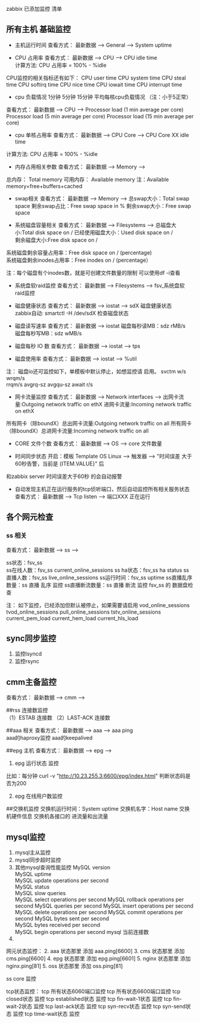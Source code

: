 zabbix 已添加监控  清单

## 所有主机 基础监控

+ 主机运行时间 
查看方式：  最新数据 -->  General --> System uptime

+ CPU 占用率
查看方式：  最新数据 -->  CPU --> CPU idle time	
计算方法:
CPU 占用率 = 100% - %idle 

CPU监控的相关指标还有如下：
CPU user time
CPU system time
CPU steal time
CPU softirq time
CPU nice time
CPU iowait time
CPU interrupt time

+ cpu 负载情况
1分钟 5分钟 15分钟 平均每核cpu负载情况 （注：小于5正常）
	
查看方式： 最新数据 -->  CPU -->
Processor load (1 min average per core)
Processor load (5 min average per core)
Processor load (15 min average per core)	

+ cpu 单核占用率
查看方式： 最新数据 -->  CPU Core --> CPU Core XX idle time

计算方法:
CPU 占用率 = 100% - %idle 

+ 内存占用相关参数
查看方式： 最新数据 -->  Memory --> 

总内存： Total memory
可用内存： Available memory
注：Available memory=free+buffers+cached

+ swap相关
查看方式： 最新数据 -->  Memory --> 
总swap大小：Total swap space
剩余swap占比：Free swap space in %
剩余swap大小：Free swap space

+ 系统磁盘容量相关
查看方式： 最新数据 -->  Filesystems --> 
总磁盘大小:Total disk space on /	
已经使用磁盘大小：Used disk space on /	
剩余磁盘大小:Free disk space on /

系统磁盘剩余容量占用率：Free disk space on / (percentage)	
系统磁盘剩余inodes占用率：Free inodes on / (percentage）

注：每个磁盘有个inodes数，就是可创建文件数量的限制
可以使用df -i查看

+ 系统盘软raid监控
查看方式： 最新数据 -->  Filesystems --> fsv_系统盘软raid监控	

+ 磁盘健康状态
查看方式： 最新数据 -->  iostat --> sdX 磁盘健康状态		
zabbix自动: smartctl -H /dev/sdX 检查磁盘状态

+ 磁盘读写速率
查看方式： 最新数据  -->  iostat
磁盘每秒读MB：sdz rMB/s	
磁盘每秒写MB：sdz wMB/s	

+ 磁盘每秒 IO 数
查看方式： 最新数据 -->  iostat --> tps

+ 磁盘使用率
查看方式： 最新数据 -->  iostat --> %util

注： 磁盘io还可监控如下，单模板中默认停止，如想监控请 启用。
svctm
w/s
wrqm/s	
rrqm/s
avgrq-sz
avgqu-sz
await
r/s


+ 网卡流量监控
查看方式： 最新数据  -->  Network interfaces  -->
出网卡流量:Outgoing network traffic on ethX
进网卡流量:Incoming network traffic on ethX

所有网卡（除boundX）总出网卡流量:Outgoing network traffic on all	
所有网卡（除boundX）总进网卡流量:Incoming network traffic on all

+ CORE 文件个数
查看方式： 最新数据  -->  OS  --> core 文件数量

+ 时间同步状态
开启：模板 Template OS Linux  -->  触发器 --> "时间误差 大于60秒告警，当前是 {ITEM.VALUE}" 后 

和zabbix server 时间误差大于60秒 的会自动报警

+ 自动发现主机正在运行服务的tcp侦听端口，然后自动监控所有相关服务状态
查看方式： 最新数据  -->  Tcp listen  --> 端口XXX 正在运行

## 各个网元检查

### ss 相关
查看方式： 最新数据  -->  ss  -->

ss状态：fsv_ss  
ss在线人数：fsv_ss current_online_sessions 
ss ha状态：fsv_ss ha status 
ss直播人数：fsv_ss live_online_sessions 
ss运行时间：fsv_ss uptime 
ss直播乱序数量：ss 直播 乱序 监控 
ss直播断流数量：ss 直播 断流 监控
fsv_ss 的 数据盘检查	

注：	如下监控，已经添加但默认被停止，如果需要请启用 
vod_online_sessions
tvod_online_sessions
pull_online_sessions
tstv_online_sessions
current_pem_load
current_hem_load
current_hls_load

## sync同步监控
1. 监控lsyncd
2. 监控rsync

## cmm主备监控  
查看方式： 最新数据  -->  cmm  -->

##rss 连接数监控  
   （1）ESTAB 连接数
   （2）LAST-ACK 连接数

##aaa 相关
查看方式： 最新数据  -->  aaa  -->
aaa ping	
aaa的haproxy监控
aaa的keepalived 

##epg 主机
查看方式： 最新数据  -->  epg  -->
1. epg 运行状态 监控

比如：每分钟
curl -v "http://10.23.255.3:6600/epg/index.html"
判断状态码是否为200

2. epg 在线用户数监控

##交换机监控 
交换机运行时间：System uptime
交换机名字：Host name
交换机硬件信息
交换机各接口的  进流量和出流量

## mysql监控
1. mysql主从监控
2. mysql同步超时监控
3. 其他mysql查询性能监控
    MySQL version	 
    MySQL uptime	
    MySQL update operations per second	 
    MySQL status	 
    MySQL slow queries	 
    MySQL select operations per second 
    MySQL rollback operations per second 
    MySQL queries per second 
    MySQL insert operations per second 
    MySQL delete operations per second 
    MySQL commit operations per second 
    MySQL bytes sent per second	 
    MySQL bytes received per second	 
    MySQL begin operations per second
    mysql 当前连接数
4. 

网元状态监控：
2. aaa 状态那里  添加 aaa.ping[6600]
3. cms 状态那里  添加 cms.ping[6600]
4. epg 状态那里  添加 epg.ping[6601]
5. nginx 状态那里  添加 nginx.ping[81]
5. oss 状态那里  添加 oss.ping[81]

ss core 监控

tcp状态监控：
tcp 所有状态6060端口监控
tcp 所有状态6600端口监控
tcp closed状态 监控
tcp established状态 监控
tcp fin-wait-1状态 监控
tcp fin-wait-2状态 监控
tcp last-ack状态 监控
tcp syn-recv状态 监控
tcp syn-send状态 监控
tcp time-wait状态 监控 

